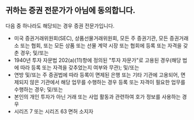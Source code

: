 ## 귀하는 증권 전문가가 아님에 동의합니다.

다음 중 하나라도 해당되는 경우 증권 전문가입니다.
- 미국 증권거래위원회(SEC), 상품선물거래위원회, 모든 주 증권기관, 모든 증권거래소 또는 협회, 또는 모든 상품 또는 선물 계약 시장 또는 협회에 등록 또는 자격을 갖춘 경우; 및/또는
- 1940년 투자 자문법 202(a)(11)항에 정의된 "투자 자문가"로 고용된 경우(해당 법에 따라 등록 또는 자격을 갖추었는지 여부와 무관); 및/또는
- 연방 및/또는 주 증권법에 따라 등록이 면제된 은행 또는 기타 기관에 고용되어, 면제되지 않은 기관에서 해당 업무를 수행하는 경우 등록 또는 자격이 필요한 업무를 수행하는 경우; 및/또는
- 본인의 개인 투자가 아닌 거래 또는 사업 활동과 관련하여 호가 정보를 사용하는 경우
- 시리즈 7 또는 시리즈 63 면허 소지자
